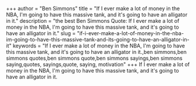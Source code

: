 +++
author = "Ben Simmons"
title = "If I ever make a lot of money in the NBA, I'm going to have this massive tank, and it's going to have an alligator in it."
description = "the best Ben Simmons Quote: If I ever make a lot of money in the NBA, I'm going to have this massive tank, and it's going to have an alligator in it."
slug = "if-i-ever-make-a-lot-of-money-in-the-nba-im-going-to-have-this-massive-tank-and-its-going-to-have-an-alligator-in-it"
keywords = "If I ever make a lot of money in the NBA, I'm going to have this massive tank, and it's going to have an alligator in it.,ben simmons,ben simmons quotes,ben simmons quote,ben simmons sayings,ben simmons saying,quotes, sayings,quote, saying, motivation"
+++
If I ever make a lot of money in the NBA, I'm going to have this massive tank, and it's going to have an alligator in it.
